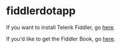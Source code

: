 # fiddlerdotapp

If you want to install Telerik Fiddler, go [here](https://www.telerik.com/download/fiddler).

If you'd like to get the Fiddler Book, go [here](https://fiddlerbook.com).
